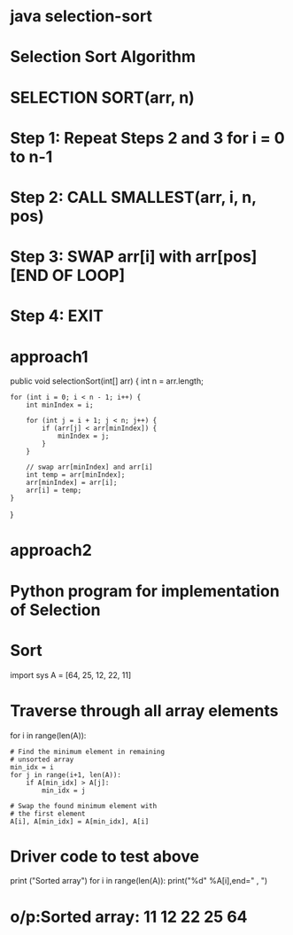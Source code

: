 # java selection-sort
# Selection Sort Algorithm
# SELECTION SORT(arr, n)  
# Step 1: Repeat Steps 2 and 3 for i = 0 to n-1  
# Step 2: CALL SMALLEST(arr, i, n, pos)  
# Step 3: SWAP arr[i] with arr[pos]  [END OF LOOP]  
# Step 4: EXIT  
# approach1
public void selectionSort(int[] arr) {
    int n = arr.length;

    for (int i = 0; i < n - 1; i++) {
        int minIndex = i;

        for (int j = i + 1; j < n; j++) {
            if (arr[j] < arr[minIndex]) {
                minIndex = j;
            }
        }

        // swap arr[minIndex] and arr[i]
        int temp = arr[minIndex];
        arr[minIndex] = arr[i];
        arr[i] = temp;
    }
}

# approach2
# Python program for implementation of Selection 
# Sort 
import sys 
A = [64, 25, 12, 22, 11] 

# Traverse through all array elements 
for i in range(len(A)): 
	
	# Find the minimum element in remaining 
	# unsorted array 
	min_idx = i 
	for j in range(i+1, len(A)): 
		if A[min_idx] > A[j]: 
			min_idx = j 
			
	# Swap the found minimum element with 
	# the first element		 
	A[i], A[min_idx] = A[min_idx], A[i] 

# Driver code to test above 
print ("Sorted array") 
for i in range(len(A)): 
	print("%d" %A[i],end=" , ") 
# o/p:Sorted array: 11 12 22 25 64 

